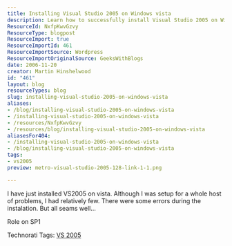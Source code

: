 ```yaml
---
title: Installing Visual Studio 2005 on Windows vista
description: Learn how to successfully install Visual Studio 2005 on Windows Vista with tips and insights from Martin Hinshelwood. Overcome installation challenges easily!
ResourceId: NxfpKwvGzvy
ResourceType: blogpost
ResourceImport: true
ResourceImportId: 461
ResourceImportSource: Wordpress
ResourceImportOriginalSource: GeeksWithBlogs
date: 2006-11-20
creator: Martin Hinshelwood
id: "461"
layout: blog
resourceTypes: blog
slug: installing-visual-studio-2005-on-windows-vista
aliases:
- /blog/installing-visual-studio-2005-on-windows-vista
- /installing-visual-studio-2005-on-windows-vista
- /resources/NxfpKwvGzvy
- /resources/blog/installing-visual-studio-2005-on-windows-vista
aliasesFor404:
- /installing-visual-studio-2005-on-windows-vista
- /blog/installing-visual-studio-2005-on-windows-vista
tags:
- vs2005
preview: metro-visual-studio-2005-128-link-1-1.png

---
```

I have just installed VS2005 on vista. Although I was setup for a whole host of problems, I had relatively few. There were some errors during the instalation. But all seams well...

Role on SP1

Technorati Tags: [VS 2005](http://technorati.com/tags/VS+2005)
